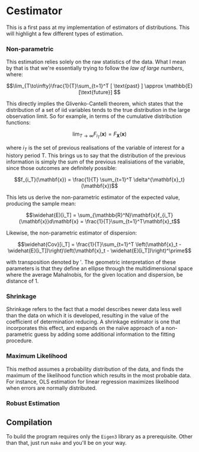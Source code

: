 # Cestimator

This is a first pass at my implementation of estimators of distributions. This will highlight a few different types of estimation.

### Non-parametric

This estimation relies solely on the raw statistics of the data. What I mean by that is that we're essentially trying to follow the _law of large numbers_, where:

$$\lim_{T\to\infty}\frac{1}{T}\sum_{t=1}^T [ \text{past} ] \approx \mathbb{E}[\text{future}] $$

This directly implies the Glivenko-Cantelli theorem, which states that the distribution of a set of iid variables tends to the true distribution in the large observation limit. So for example, in terms of the cumulative distribution functions:

$$\lim_{T\to\infty} F_{i_T}(\mathbf{x}) = F_\mathbf{X}(\mathbf{x})$$

where $i_T$ is the set of previous realisations of the variable of interest for a history period T. This brings us to say that the distribution of the previous information is simply the sum of the previous realisiations of the variable, since those outcomes are definitely possible:

$$f_{i_T}(\mathbf{x}) = \frac{1}{T} \sum_{t=1}^T \delta^{\mathbf{x}_t}(\mathbf{x})$$

This lets us derive the non-parametric estimator of the expected value, producing the sample mean:

$$\widehat{E}[i_T] = \sum_{\mathbb{R}^N}\mathbf{x}f_{i_T}(\mathbf{x})d\mathbf{x} = \frac{1}{T}\sum_{t=1}^T\mathbf{x}_t$$

Likewise, the non-parametric estimator of dispersion:

$$\widehat{Cov}[i_T] = \frac{1}{T}\sum_{t=1}^T \left(\mathbf{x}_t - \widehat{E}[i_T])\right)\left(\mathbf{x}_t - \widehat{E}[i_T])\right)^\prime$$

with transposition denoted by $\prime$. The geometric interpretation of these parameters is that they define an ellipse through the multidimensional space where the average Mahalnobis, for the given location and dispersion, be distance of 1.

### Shrinkage

Shrinkage refers to the fact that a model describes newer data less well than the data on which it is developed, resulting in the value of
the coefficient of determination reducing. A shrinkage estimator is one that incorporates this effect, and expands on the naïve approach
of a non-parametric guess by adding some additional information to the fitting procedure.

### Maximum Likelihood

This method assumes a probability distribution of the data, and finds the maximum of the likelihood function which results in the most 
probable data. For instance, OLS estimation for linear regression maximizes likelihood when errors are normally distributed.



### Robust Estimation

## Compilation

To build the program requires only the `Eigen3` library as a prerequisite. Other than that, just run `make` and you'll be on your way.
